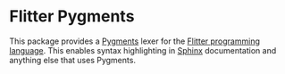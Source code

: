 
# Flitter Pygments

This package provides a [Pygments](https://pygments.org) lexer for the [Flitter
programming language](https://flitter.readthedocs.io/). This enables syntax
highlighting in [Sphinx](https://www.sphinx-doc.org/en/master/) documentation
and anything else that uses Pygments.
